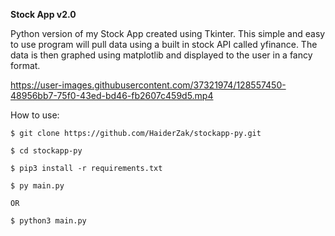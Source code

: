 **Stock App v2.0**

Python version of my Stock App created using Tkinter. This simple and easy to use program will pull data using a built in stock API called yfinance. The data is then graphed using matplotlib and displayed to the user in a fancy format.

https://user-images.githubusercontent.com/37321974/128557450-48956bb7-75f0-43ed-bd46-fb2607c459d5.mp4

How to use:

```
$ git clone https://github.com/HaiderZak/stockapp-py.git

$ cd stockapp-py

$ pip3 install -r requirements.txt

$ py main.py

OR 

$ python3 main.py
```




